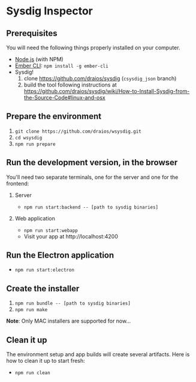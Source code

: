 # Sysdig Inspector

## Prerequisites

You will need the following things properly installed on your computer.

* [Node.js](https://nodejs.org/) (with NPM)
* [Ember CLI](https://ember-cli.com/): `npm install -g ember-cli`
* Sysdig!
    1. clone https://github.com/draios/sysdig (`csysdig_json` branch)
    2. build the tool following instructions at https://github.com/draios/sysdig/wiki/How-to-Install-Sysdig-from-the-Source-Code#linux-and-osx


## Prepare the environment

1. `git clone https://github.com/draios/wsysdig.git`
2. `cd wsysdig`
3. `npm run prepare`


## Run the development version, in the browser

You'll need two separate terminals, one for the server and one for the frontend:

1. Server
    * `npm run start:backend -- [path to sysdig binaries]`

2. Web application
    * `npm run start:webapp`
    * Visit your app at http://localhost:4200


## Run the Electron application

* `npm run start:electron`


## Create the installer

1. `npm run bundle -- [path to sysdig binaries]`
2. `npm run make`

**Note**: Only MAC installers are supported for now...


## Clean it up

The environment setup and app builds will create several artifacts. Here is how to clean it up to
start fresh:

* `npm run clean`

